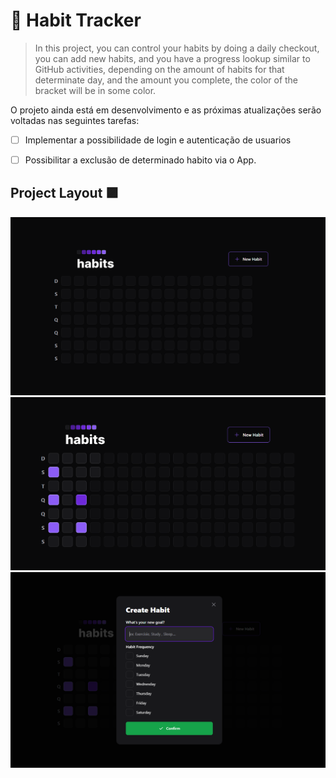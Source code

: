 #  🚀 Habit Tracker


> In this project, you can control your habits by doing a daily checkout, you can add new habits, and you have a progress lookup similar to GitHub activities, depending on the amount of habits for that determinate day, and the amount you complete, the color of the bracket will be in some color.


O projeto ainda está em desenvolvimento e as próximas atualizações serão voltadas nas seguintes tarefas:

- [ ] Implementar a possibilidade de login e autenticação de usuarios
- [ ] Possibilitar a exclusão de determinado habito via o App.


## Project Layout 🟪

![Initial Screen](web/src/assets/screen.png "Initial Screen")
![Functional Layout](web/src/assets/functional.png "Functional Layout")
![Register New Habit ](/web/src/assets/new.png "Register New Habit")